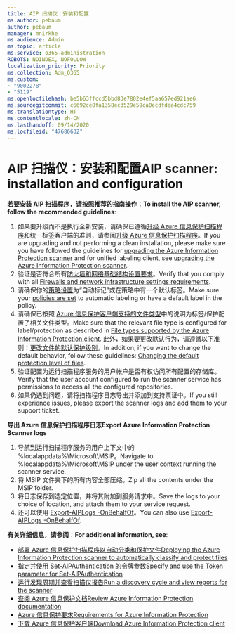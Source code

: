 ```yaml
---
title: AIP 扫描仪：安装和配置
ms.author: pebaum
author: pebaum
manager: mnirkhe
ms.audience: Admin
ms.topic: article
ms.service: o365-administration
ROBOTS: NOINDEX, NOFOLLOW
localization_priority: Priority
ms.collection: Adm_O365
ms.custom:
- "9002278"
- "5119"
ms.openlocfilehash: be5b63ffccd5bbd83e7802e4ef5aa657ed921ae6
ms.sourcegitcommit: c6692ce0fa1358ec3529e59ca0ecdfdea4cdc759
ms.translationtype: HT
ms.contentlocale: zh-CN
ms.lasthandoff: 09/14/2020
ms.locfileid: "47686632"
---
```

# <a name="aip-scanner-installation-and-configuration"></a><span data-ttu-id="f06c7-102">AIP 扫描仪：安装和配置</span><span class="sxs-lookup"><span data-stu-id="f06c7-102">AIP scanner: installation and configuration</span></span>

<span data-ttu-id="f06c7-103">**若要安装 AIP 扫描程序，请按照推荐的指南操作**：</span><span class="sxs-lookup"><span data-stu-id="f06c7-103">**To install the AIP scanner, follow the recommended guidelines**:</span></span>

1. <span data-ttu-id="f06c7-104">如果要升级而不是执行全新安装，请确保已遵循[升级 Azure 信息保护扫描程序](https://docs.microsoft.com/azure/information-protection/rms-client/client-admin-guide#upgrading-the-azure-information-protection-scanner)和统一标签客户端的准则，请参阅[升级 Azure 信息保护扫描程序](https://docs.microsoft.com/azure/information-protection/rms-client/clientv2-admin-guide#upgrading-the-azure-information-protection-scanner)。</span><span class="sxs-lookup"><span data-stu-id="f06c7-104">If you are upgrading and not performing a clean installation, please make sure you have followed the guidelines for [upgrading the Azure Information Protection scanner](https://docs.microsoft.com/azure/information-protection/rms-client/client-admin-guide#upgrading-the-azure-information-protection-scanner) and for unified labeling client, see [upgrading the Azure Information Protection scanner](https://docs.microsoft.com/azure/information-protection/rms-client/clientv2-admin-guide#upgrading-the-azure-information-protection-scanner).</span></span>
2. <span data-ttu-id="f06c7-105">验证是否符合所有[防火墙和网络基础结构设置要求](https://docs.microsoft.com/azure/information-protection/requirements#firewalls-and-network-infrastructure)。</span><span class="sxs-lookup"><span data-stu-id="f06c7-105">Verify that you comply with all [Firewalls and network infrastructure settings requirements](https://docs.microsoft.com/azure/information-protection/requirements#firewalls-and-network-infrastructure).</span></span>
3. <span data-ttu-id="f06c7-106">请确保你的[策略设置](https://docs.microsoft.com/azure/information-protection/configure-policy)为“自动标记”或在策略中有一个默认标签。</span><span class="sxs-lookup"><span data-stu-id="f06c7-106">Make sure your [policies are set](https://docs.microsoft.com/azure/information-protection/configure-policy) to automatic labeling or have a default label in the policy.</span></span>
4. <span data-ttu-id="f06c7-107">请确保已按照 [Azure 信息保护客户端支持的文件类型](https://docs.microsoft.com/azure/information-protection/rms-client/client-admin-guide-file-types#supported-file-types-for-classification-and-protection)中的说明为标签/保护配置了相关文件类型。</span><span class="sxs-lookup"><span data-stu-id="f06c7-107">Make sure that the relevant file type is configured for label/protection as described in [File types supported by the Azure Information Protection client](https://docs.microsoft.com/azure/information-protection/rms-client/client-admin-guide-file-types#supported-file-types-for-classification-and-protection).</span></span> <span data-ttu-id="f06c7-108">此外，如果要更改默认行为，请遵循以下准则：[更改文件的默认保护级别](https://docs.microsoft.com/azure/information-protection/rms-client/client-admin-guide-file-types#changing-the-default-protection-level-of-files)。</span><span class="sxs-lookup"><span data-stu-id="f06c7-108">In addition, if you want to change the default behavior, follow these guidelines: [Changing the default protection level of files](https://docs.microsoft.com/azure/information-protection/rms-client/client-admin-guide-file-types#changing-the-default-protection-level-of-files).</span></span>
5. <span data-ttu-id="f06c7-109">验证配置为运行扫描程序服务的用户帐户是否有权访问所有配置的存储库。</span><span class="sxs-lookup"><span data-stu-id="f06c7-109">Verify that the user account configured to run the scanner service has permissions to access all the configured repositories.</span></span>
6. <span data-ttu-id="f06c7-110">如果仍遇到问题，请将扫描程序日志导出并添加到支持票证中。</span><span class="sxs-lookup"><span data-stu-id="f06c7-110">If you still experience issues, please export the scanner logs and add them to your support ticket.</span></span>

<span data-ttu-id="f06c7-111">**导出 Azure 信息保护扫描程序日志**</span><span class="sxs-lookup"><span data-stu-id="f06c7-111">**Export Azure Information Protection Scanner logs**</span></span>

1. <span data-ttu-id="f06c7-112">导航到运行扫描程序服务的用户上下文中的 %localappdata%\Microsoft\MSIP。</span><span class="sxs-lookup"><span data-stu-id="f06c7-112">Navigate to %localappdata%\Microsoft\MSIP under the user context running the scanner service.</span></span>
2. <span data-ttu-id="f06c7-113">将 MSIP 文件夹下的所有内容全部压缩。</span><span class="sxs-lookup"><span data-stu-id="f06c7-113">Zip all the contents under the MSIP folder.</span></span>
3. <span data-ttu-id="f06c7-114">将日志保存到选定位置，并将其附加到服务请求中。</span><span class="sxs-lookup"><span data-stu-id="f06c7-114">Save the logs to your choice of location, and attach them to your service request.</span></span>
4. <span data-ttu-id="f06c7-115">还可以使用 [Export-AIPLogs -OnBehalfOf](https://docs.microsoft.com/powershell/module/azureinformationprotection/export-aiplogs?view=azureipps)。</span><span class="sxs-lookup"><span data-stu-id="f06c7-115">You can also use [Export-AIPLogs -OnBehalfOf](https://docs.microsoft.com/powershell/module/azureinformationprotection/export-aiplogs?view=azureipps).</span></span>

<span data-ttu-id="f06c7-116">**有关详细信息，请参阅**：</span><span class="sxs-lookup"><span data-stu-id="f06c7-116">**For additional information, see**:</span></span>
- [<span data-ttu-id="f06c7-117">部署 Azure 信息保护扫描程序以自动分类和保护文件</span><span class="sxs-lookup"><span data-stu-id="f06c7-117">Deploying the Azure Information Protection scanner to automatically classify and protect files</span></span>](https://docs.microsoft.com/azure/information-protection/deploy-aip-scanner)
- [<span data-ttu-id="f06c7-118">指定并使用 Set-AIPAuthentication 的令牌参数</span><span class="sxs-lookup"><span data-stu-id="f06c7-118">Specify and use the Token parameter for Set-AIPAuthentication</span></span>](https://docs.microsoft.com/azure/information-protection/rms-client/client-admin-guide-powershell#specify-and-use-the-token-parameter-for-set-aipauthentication)
- [<span data-ttu-id="f06c7-119">运行发现周期并查看扫描仪报告</span><span class="sxs-lookup"><span data-stu-id="f06c7-119">Run a discovery cycle and view reports for the scanner</span></span>](https://docs.microsoft.com/azure/information-protection/deploy-aip-scanner#run-a-discovery-cycle-and-view-reports-for-the-scanner)
- [<span data-ttu-id="f06c7-120">查阅 Azure 信息保护文档</span><span class="sxs-lookup"><span data-stu-id="f06c7-120">Review Azure Information Protection documentation</span></span>](https://docs.microsoft.com/azure/information-protection/what-is-information-protection)
- [<span data-ttu-id="f06c7-121">Azure 信息保护要求</span><span class="sxs-lookup"><span data-stu-id="f06c7-121">Requirements for Azure Information Protection</span></span>](https://docs.microsoft.com/azure/information-protection/get-started/requirements)
- [<span data-ttu-id="f06c7-122">下载 Azure 信息保护客户端</span><span class="sxs-lookup"><span data-stu-id="f06c7-122">Download Azure Information Protection client</span></span>](https://www.microsoft.com/download/details.aspx?id=53018)
